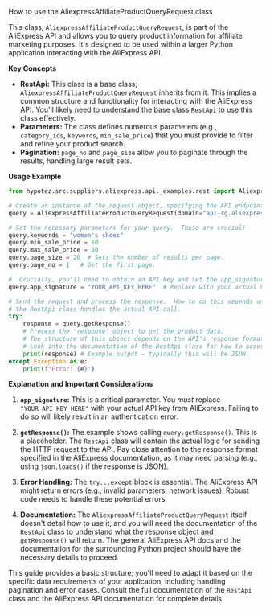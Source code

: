 How to use the AliexpressAffiliateProductQueryRequest class

This class, `AliexpressAffiliateProductQueryRequest`, is part of the AliExpress API and allows you to query product information for affiliate marketing purposes.  It's designed to be used within a larger Python application interacting with the AliExpress API.

**Key Concepts**

* **RestApi:** This class is a base class; `AliexpressAffiliateProductQueryRequest` inherits from it. This implies a common structure and functionality for interacting with the AliExpress API.  You'll likely need to understand the base class `RestApi` to use this class effectively.
* **Parameters:** The class defines numerous parameters (e.g., `category_ids`, `keywords`, `min_sale_price`) that you must provide to filter and refine your product search.
* **Pagination:** `page_no` and `page_size` allow you to paginate through the results, handling large result sets.

**Usage Example**

```python
from hypotez.src.suppliers.aliexpress.api._examples.rest import AliexpressAffiliateProductQueryRequest

# Create an instance of the request object, specifying the API endpoint (optional):
query = AliexpressAffiliateProductQueryRequest(domain="api-sg.aliexpress.com", port=80)

# Set the necessary parameters for your query.  These are crucial!
query.keywords = "women's shoes"
query.min_sale_price = 10
query.max_sale_price = 50
query.page_size = 20  # Sets the number of results per page.
query.page_no = 1   # Get the first page.

#  Crucially, you'll need to obtain an API key and set the app_signature:
query.app_signature = "YOUR_API_KEY_HERE"  # Replace with your actual key!

# Send the request and process the response.  How to do this depends on how
# the RestApi class handles the actual API call.
try:
    response = query.getResponse()
    # Process the 'response' object to get the product data.
    # The structure of this object depends on the API's response format.
    # Look into the documentation of the RestApi class for how to access this data.
    print(response) # Example output – typically this will be JSON.
except Exception as e:
    print(f"Error: {e}")
```

**Explanation and Important Considerations**

1. **`app_signature`:**  This is a critical parameter.  You *must* replace `"YOUR_API_KEY_HERE"` with your actual API key from AliExpress.  Failing to do so will likely result in an authentication error.

2. **`getResponse()`:**  The example shows calling `query.getResponse()`.  This is a placeholder.  The `RestApi` class will contain the actual logic for sending the HTTP request to the API.  Pay close attention to the response format specified in the AliExpress documentation, as it may need parsing (e.g., using `json.loads()` if the response is JSON).

3. **Error Handling:** The `try...except` block is essential.  The AliExpress API might return errors (e.g., invalid parameters, network issues).  Robust code needs to handle these potential errors.

4. **Documentation:** The `AliexpressAffiliateProductQueryRequest` itself doesn't detail how to use it, and you will need the documentation of the `RestApi` class to understand what the response object and `getResponse()` will return. The general AliExpress API docs and the documentation for the surrounding Python project should have the necessary details to proceed.


This guide provides a basic structure; you'll need to adapt it based on the specific data requirements of your application, including handling pagination and error cases.  Consult the full documentation of the `RestApi` class and the AliExpress API documentation for complete details.
